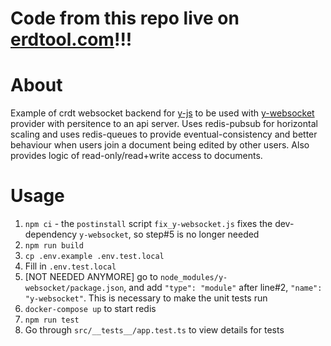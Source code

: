 # Code from this repo live on [erdtool.com](https://erdtool.com)!!!

# About
Example of crdt websocket backend for [y-js](https://github.com/yjs/yjs) to be used with [y-websocket](https://github.com/yjs/y-websocket) provider with persitence to an api server. Uses redis-pubsub for horizontal scaling and uses redis-queues to provide eventual-consistency and better behaviour when users join a document being edited by other users. Also provides logic of read-only/read+write access to documents.

# Usage
1. `npm ci` - the `postinstall` script `fix_y-websocket.js` fixes the dev-dependency `y-websocket`, so step#5 is no longer needed
2. `npm run build`
3. `cp .env.example .env.test.local`
4. Fill in `.env.test.local`
5. [NOT NEEDED ANYMORE] go to `node_modules/y-websocket/package.json`, and add `"type": "module"` after line#2, `"name": "y-websocket"`. This is necessary to make the unit tests run
6. `docker-compose up` to start redis
7. `npm run test`
8. Go through `src/__tests__/app.test.ts` to view details for tests